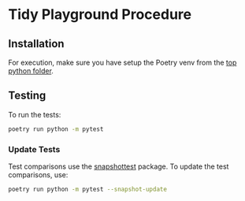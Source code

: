 # Tidy Playground Procedure

## Installation

For execution, make sure you have setup the Poetry venv from the [top python folder](../../python/).

## Testing

To run the tests:

```bash
poetry run python -m pytest
```

### Update Tests

Test comparisons use the [snapshottest](https://pypi.org/project/snapshottest/) package. To update the test comparisons, use:

```bash
poetry run python -m pytest --snapshot-update
```
